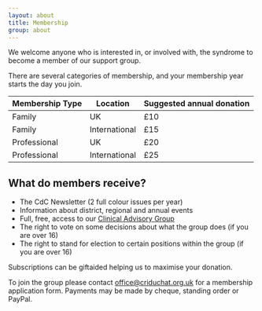 ```yaml
---
layout: about
title: Membership
group: about
---
```


We welcome anyone who is interested in, or involved with, the syndrome to become a member of our support group.

There are several categories of membership, and your membership year starts the day you join.

Membership Type   | Location      | Suggested annual donation |
------------------|---------------|---------------------------|
Family            | UK            | £10                       |
Family            | International | £15                       |
Professional      | UK            | £20                       |
Professional      | International | £25                       |

## What do members receive?

* The CdC Newsletter (2 full colour issues per year)
* Information about district, regional and annual events
* Full, free, access to our [Clinical Advisory Group](/information/cag.html)
* The right to vote on some decisions about what the group does (if you are over 16)
* The right to stand for election to certain positions within the group (if you are over 16)

Subscriptions can be giftaided helping us to maximise your donation.

To join the group please contact [office@criduchat.org.uk](mailto:office@criduchat.org.uk?subject=membership") for a membership application form. Payments may be made by cheque, standing order or PayPal.


